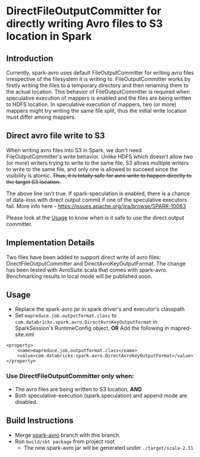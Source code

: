 # DirectFileOutputCommitter for directly writing Avro files to S3 location in Spark

## Introduction

Currently, spark-avro uses default FileOutputCommitter for writing avro files irrespective of the filesystem it is writing to. FileOutputCommitter works by firstly writing the files to a temporary directory and then renaming them to the actual location. This behavior of FileOutputCommitter is required when speculative execution of mappers is enabled and the files are being written to HDFS location. In speculative execution of mappers, two (or more) mappers might try writing the same file split, thus the initial write location must differ among mappers.

## Direct avro file write to S3

When writing avro files into S3 in Spark, we don't need FileOutputCommitter's write behavior. Unlike HDFS which doesn't allow two (or more) writers trying to write to the same file, S3 allows multiple writers to write to the same file, and only one is allowed to succeed since the visibility is atomic. ~~Thus, it is totally safe for avro write to happen directly to the target S3 location.~~

The above line isn't true. If spark-speculation is enabled, there is a chance of data-loss with direct output commit if one of the speculative executors fail. More info here - https://issues.apache.org/jira/browse/SPARK-10063

Please look at the [Usage](#usage) to know when is it safe to use the direct output committer.


## Implementation Details

Two files have been added to support direct write of avro files: DirectFileOutputCommitter and DirectAvroKeyOutputFormat. The change has been tested with AvroSuite.scala that comes with spark-avro. Benchmarking results in local mode will be published soon.

## Usage

* Replace the spark-avro jar in spark driver's and executor's classpath
* Set `mapreduce.job.outputformat.class` to `com.databricks.spark.avro.DirectAvroKeyOutputFormat` in SparkSession's RuntimeConfig object, **OR** Add the following in mapred-site.xml
```
<property>
    <name>mapreduce.job.outputformat.class</name>
    <value>com.databricks.spark.avro.DirectAvroKeyOutputFormat</value>
</property>
```

### Use DirectFileOutputCommitter only when:
* The avro files are being written to S3 location, **AND**
* Both speculative-execution (spark.speculation) and append mode are disabled.

## Build Instructions

* Merge [spark-avro](https://github.com/databricks/spark-avro) branch with this branch.
* Run `build/sbt package` from project root
  * The new spark-avro jar will be generated under `./target/scala-2.11`
